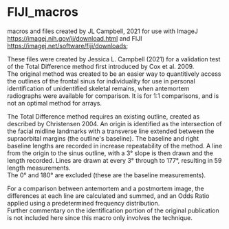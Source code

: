 # FIJI_macros
macros and files created by JL Campbell, 2021 
for use with ImageJ https://imagej.nih.gov/ij/download.html and FIJI https://imagej.net/software/fiji/downloads;


These files were created by Jessica L. Campbell (2021) for a validation test of the Total Difference method first introduced by Cox et al. 2009.  
The original method was created to be an easier way to quantitively access the outlines of the frontal sinus for individuality for use in 
personal identification of unidentified skeletal remains, when antemortem radiographs were available for comparison.  It is for 1:1 comparisons, and is not an optimal method for arrays.

The Total Difference method requires an existing outline, created as described by Christensen 2004.
An origin is identified as the intersection of the facial midline landmarks with a transverse line extended between the supraorbital margins (the outline's baseline).
The baseline and right baseline lengths are recorded in increase repeatability of the method.
A line from the origin to the sinus outline, with a 3° slope is then drawn and the length recorded.
Lines are drawn at every 3° through to 177°, resulting in 59 length measurements.  
The 0° and 180° are excluded (these are the baseline measurements).

For a comparison between antemortem and a postmortem image, the differences at each line are calculated and summed, and an Odds Ratio applied using a predetermined frequency distribution.  
Further commentary on the identification portion of the original publication is not included here since this macro only involves the technique.


